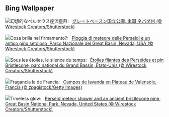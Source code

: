 ## Bing Wallpaper
![](https://www.bing.com/th?id=OHR.PerseidsPine_JA-JP0980673364_UHD.jpg&w=1000)幻想的なペルセウス座流星群:&nbsp;&ensp;[グレートベースン国立公園, 米国 ネバダ州 (© Wirestock Creators/Shutterstock)](https://www.bing.com/th?id=OHR.PerseidsPine_JA-JP0980673364_UHD.jpg)
<br><br/>
![](https://www.bing.com/th?id=OHR.PerseidsPine_IT-IT7125588777_UHD.jpg&w=1000)Cosa brilla nel firmamento?:&nbsp;&ensp;[Pioggia di meteore delle Perseidi e un antico pino setoloso, Parco Nazionale del Great Basin, Nevada, USA (© Wirestock Creators/Shutterstock)](https://www.bing.com/th?id=OHR.PerseidsPine_IT-IT7125588777_UHD.jpg)
<br><br/>
![](https://www.bing.com/th?id=OHR.PerseidsPine_FR-FR2065918536_UHD.jpg&w=1000)Sous les étoiles, le silence du temps:&nbsp;&ensp;[Étoiles filantes des Perséides et pin Bristlecone, parc national du Grand Bassin, États-Unis (© Wirestock Creators/Shutterstock)](https://www.bing.com/th?id=OHR.PerseidsPine_FR-FR2065918536_UHD.jpg)
<br><br/>
![](https://www.bing.com/th?id=OHR.FranceLavender_ES-ES8017516672_UHD.jpg&w=1000)Fragancia la de Francia:&nbsp;&ensp;[Campos de lavanda en Plateau de Valensole, Francia (© zpagistock/Getty Images)](https://www.bing.com/th?id=OHR.FranceLavender_ES-ES8017516672_UHD.jpg)
<br><br/>
![](https://www.bing.com/th?id=OHR.PerseidsPine_EN-GB9389582617_UHD.jpg&w=1000)Timeless glow:&nbsp;&ensp;[Perseid meteor shower and an ancient bristlecone pine, Great Basin National Park, Nevada, United States (© Wirestock Creators/Shutterstock)](https://www.bing.com/th?id=OHR.PerseidsPine_EN-GB9389582617_UHD.jpg)
<br><br/>
